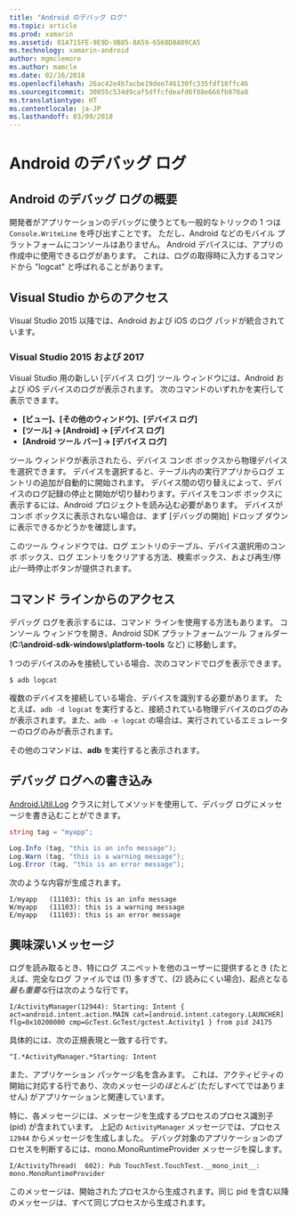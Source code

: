 ```yaml
---
title: "Android のデバッグ ログ"
ms.topic: article
ms.prod: xamarin
ms.assetid: 01A715FE-9E9D-9B85-8A59-6568D8A09CA5
ms.technology: xamarin-android
author: mgmclemore
ms.author: mamcle
ms.date: 02/16/2018
ms.openlocfilehash: 26ac42e4b7acbe19dee746130fc335fdf18ffc46
ms.sourcegitcommit: 30055c534d9caf5dffcfdeafd6f08e666fb870a8
ms.translationtype: HT
ms.contentlocale: ja-JP
ms.lasthandoff: 03/09/2018
---
```

# <a name="android-debug-log"></a>Android のデバッグ ログ

## <a name="android-debug-log-overview"></a>Android のデバッグ ログの概要

開発者がアプリケーションのデバッグに使うとても一般的なトリックの 1 つは `Console.WriteLine` を呼び出すことです。 ただし、Android などのモバイル プラットフォームにコンソールはありません。 Android デバイスには、アプリの作成中に使用できるログがあります。 これは、ログの取得時に入力するコマンドから "logcat" と呼ばれることがあります。

## <a name="accessing-from-visual-studio"></a>Visual Studio からのアクセス

Visual Studio 2015 以降では、Android および iOS のログ パッドが統合されています。

### <a name="visual-studio-2015--2017"></a>Visual Studio 2015 および 2017

Visual Studio 用の新しい [デバイス ログ] ツール ウィンドウには、Android および iOS デバイスのログが表示されます。 次のコマンドのいずれかを実行して表示できます。 

-   **[ビュー]、[その他のウィンドウ]、[デバイス ログ]**
-   **[ツール] -> [Android] -> [デバイス ログ]**
-   **[Android ツール バー] -> [デバイス ログ]**

ツール ウィンドウが表示されたら、デバイス コンボ ボックスから物理デバイスを選択できます。 デバイスを選択すると、テーブル内の実行アプリからログ エントリの追加が自動的に開始されます。 デバイス間の切り替えによって、デバイスのログ記録の停止と開始が切り替わります。デバイスをコンボ ボックスに表示するには、Android プロジェクトを読み込む必要があります。 デバイスがコンボ ボックスに表示されない場合は、まず [デバッグの開始] ドロップ ダウンに表示できるかどうかを確認します。 

このツール ウィンドウでは、ログ エントリのテーブル、デバイス選択用のコンボ ボックス、ログ エントリをクリアする方法、検索ボックス、および再生/停止/一時停止ボタンが提供されます。 



## <a name="accessing-from-the-command-line"></a>コマンド ラインからのアクセス

デバッグ ログを表示するには、コマンド ラインを使用する方法もあります。 コンソール ウィンドウを開き、Android SDK プラットフォームツール フォルダー (**C:\android-sdk-windows\platform-tools** など) に移動します。 

1 つのデバイスのみを接続している場合、次のコマンドでログを表示できます。

```shell
$ adb logcat
```

複数のデバイスを接続している場合、デバイスを識別する必要があります。 たとえば、`adb -d logcat` を実行すると、接続されている物理デバイスのログのみが表示されます。また、`adb -e logcat` の場合は、実行されているエミュレーターのログのみが表示されます。 

その他のコマンドは、**adb** を実行すると表示されます。



## <a name="writing-to-the-debug-log"></a>デバッグ ログへの書き込み

[Android.Util.Log](https://developer.xamarin.com/api/type/Android.Util.Log/) クラスに対してメソッドを使用して、デバッグ ログにメッセージを書き込むことができます。 

```csharp
string tag = "myapp";

Log.Info (tag, "this is an info message");
Log.Warn (tag, "this is a warning message");
Log.Error (tag, "this is an error message");
```

次のような内容が生成されます。

```shell
I/myapp   (11103): this is an info message
W/myapp   (11103): this is a warning message
E/myapp   (11103): this is an error message
```


## <a name="interesting-messages"></a>興味深いメッセージ

ログを読み取るとき、特にログ スニペットを他のユーザーに提供するとき (たとえば、完全なログ ファイルでは (1) 多すぎて、(2) 読みにくい場合)、起点となる*最も重要な*行は次のような行です。

```shell
I/ActivityManager(12944): Starting: Intent { act=android.intent.action.MAIN cat=[android.intent.category.LAUNCHER] flg=0x10200000 cmp=GcTest.GcTest/gctest.Activity1 } from pid 24175
```

具体的には、次の正規表現と一致する行です。

```shell
^I.*ActivityManager.*Starting: Intent
```

また、アプリケーション パッケージ名を含みます。 これは、アクティビティの開始に対応する行であり、次のメッセージの*ほとんど* (ただしすべてではありません) がアプリケーションと関連しています。 

特に、各メッセージには、メッセージを生成するプロセスのプロセス識別子 (pid) が含まれています。 上記の `ActivityManager` メッセージでは、プロセス `12944` からメッセージを生成しました。 デバッグ対象のアプリケーションのプロセスを判断するには、mono.MonoRuntimeProvider メッセージを探します。 

```shell
I/ActivityThread(  602): Pub TouchTest.TouchTest.__mono_init__: mono.MonoRuntimeProvider
```

このメッセージは、開始されたプロセスから生成されます。同じ pid を含む以降のメッセージは、すべて同じプロセスから生成されます。 
